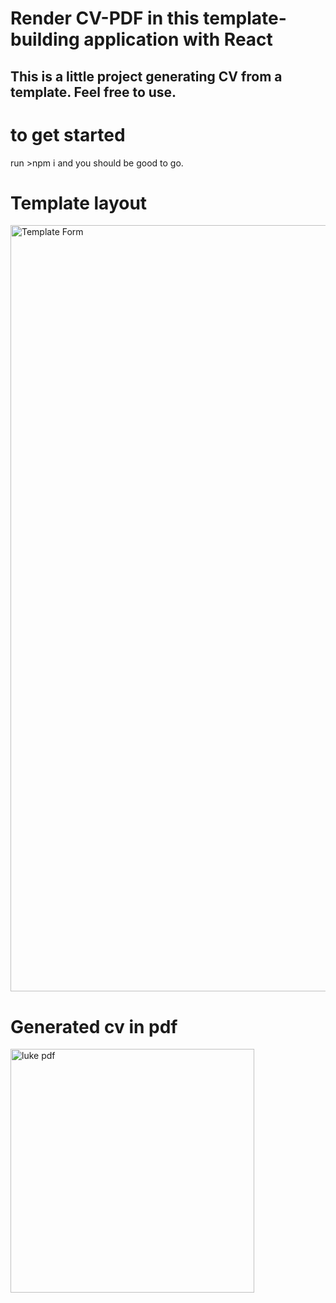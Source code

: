 # Render CV-PDF in this template-building application with React

## This is a little project generating CV from a template. Feel free to use.

# to get started
run >npm i and you should be good to go. 

# Template layout
<img width="1226" alt="Template Form" src="https://user-images.githubusercontent.com/89155031/201392508-190600ee-4517-4e19-8fea-dc7364a24dd7.png">

# Generated cv in pdf
<img width="390" alt="luke pdf" src="https://user-images.githubusercontent.com/89155031/201393055-076c82a1-b205-41b8-8a10-d4231ccd3da6.png">

